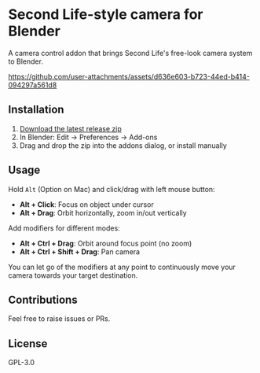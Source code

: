 # Second Life-style camera for Blender

A camera control addon that brings Second Life's free-look camera system to Blender.

https://github.com/user-attachments/assets/d636e603-b723-44ed-b414-094297a561d8

## Installation

1. [Download the latest release zip](https://github.com/miunau/blender-secondlife-camera-addon/releases)
2. In Blender: Edit → Preferences → Add-ons
3. Drag and drop the zip into the addons dialog, or install manually

## Usage

Hold `Alt` (Option on Mac) and click/drag with left mouse button:

- **Alt + Click**: Focus on object under cursor
- **Alt + Drag**: Orbit horizontally, zoom in/out vertically

Add modifiers for different modes:

- **Alt + Ctrl + Drag**: Orbit around focus point (no zoom)
- **Alt + Ctrl + Shift + Drag**: Pan camera

You can let go of the modifiers at any point to continuously move your camera towards your target destination.

## Contributions

Feel free to raise issues or PRs.

## License

GPL-3.0
